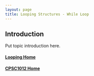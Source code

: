 ```yaml
---
layout: page
title: Looping Structures - While Loop
---
```


## Introduction
Put topic introduction here.

#### [Looping Home](index.md)
#### [CPSC1012 Home](../)